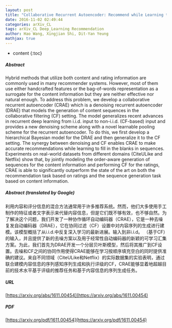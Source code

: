 ```yaml
---
layout: post
title: "Collaborative Recurrent Autoencoder: Recommend while Learning to Fill in the Blanks"
date: 2016-11-02 02:49:44
categories: arXiv_CL
tags: arXiv_CL Deep_Learning Recommendation
author: Hao Wang, Xingjian Shi, Dit-Yan Yeung
mathjax: true
---
```


* content
{:toc}

##### Abstract
Hybrid methods that utilize both content and rating information are commonly used in many recommender systems. However, most of them use either handcrafted features or the bag-of-words representation as a surrogate for the content information but they are neither effective nor natural enough. To address this problem, we develop a collaborative recurrent autoencoder (CRAE) which is a denoising recurrent autoencoder (DRAE) that models the generation of content sequences in the collaborative filtering (CF) setting. The model generalizes recent advances in recurrent deep learning from i.i.d. input to non-i.i.d. (CF-based) input and provides a new denoising scheme along with a novel learnable pooling scheme for the recurrent autoencoder. To do this, we first develop a hierarchical Bayesian model for the DRAE and then generalize it to the CF setting. The synergy between denoising and CF enables CRAE to make accurate recommendations while learning to fill in the blanks in sequences. Experiments on real-world datasets from different domains (CiteULike and Netflix) show that, by jointly modeling the order-aware generation of sequences for the content information and performing CF for the ratings, CRAE is able to significantly outperform the state of the art on both the recommendation task based on ratings and the sequence generation task based on content information.

##### Abstract (translated by Google)
利用内容和评分信息的混合方法通常用于许多推荐系统。然而，他们大多使用手工制作的特征或者文字表示来代替内容信息，但是它们既不够有效，也不够自然。为了解决这个问题，我们开发了一种协作循环自动编码器（CRAE），它是一种去噪复发自动编码器（DRAE），它在协同过滤（CF）设置中对内容序列的生成进行建模。该模型概括了从i.i.d.中反复深入学习的最新进展。输入到非i.i.d。 （基于CF）的输入，并且提供了新的去噪方案以及用于经常性自动编码器的新颖的可学习汇集方案。为此，我们首先为DRAE开发一个分层贝叶斯模型，然后将其推广到CF设置。去噪和CF之间的协同作用使得CRAE能够在学习按顺序填充空白的同时提供准确的建议。来自不同领域（CiteULike和Netflix）的实际数据集的实验表明，通过联合建模内容信息的序列感知序列生成和执行评级的CF，CRAE能够显着地超越目前的技术水平基于评级的推荐任务和基于内容信息的序列生成任务。

##### URL
[https://arxiv.org/abs/1611.00454](https://arxiv.org/abs/1611.00454)

##### PDF
[https://arxiv.org/pdf/1611.00454](https://arxiv.org/pdf/1611.00454)

